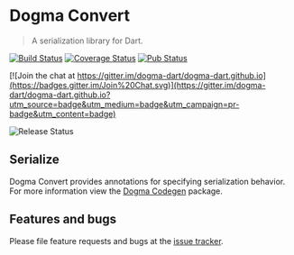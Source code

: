 # Dogma Convert

> A serialization library for Dart.

[![Build Status](http://beta.drone.io/api/badges/dogma-dart/dogma-polymer/status.svg)](http://beta.drone.io/dogma-dart/dogma-polymer)
[![Coverage Status](https://aircover.co/badges/dogma-dart/dogma-convert/coverage.svg)](https://aircover.co/dogma-dart/dogma-convert)
[![Pub Status](https://img.shields.io/pub/v/dogma_convert.svg)](https://pub.dartlang.org/packages/dogma_convert)

[![Join the chat at https://gitter.im/dogma-dart/dogma-dart.github.io](https://badges.gitter.im/Join%20Chat.svg)](https://gitter.im/dogma-dart/dogma-dart.github.io?utm_source=badge&utm_medium=badge&utm_campaign=pr-badge&utm_content=badge)

![Release Status](https://img.shields.io/badge/status-alpha-red.svg?style=flat)

## Serialize

Dogma Convert provides annotations for specifying serialization behavior. For more information view the [Dogma Codegen](https://github.com/dogma-dart/dogma-codegen) package.

## Features and bugs
Please file feature requests and bugs at the [issue tracker][tracker].

[tracker]: https://github.com/dogma-dart/dogma-convert/issues
